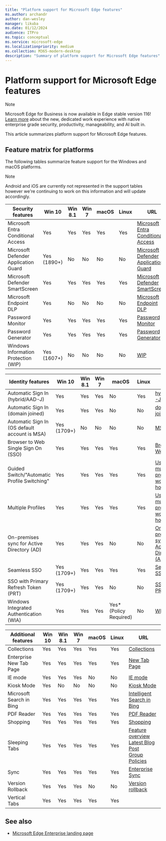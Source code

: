 ```yaml
---
title: "Platform support for Microsoft Edge features"
ms.author: archandr
author: dan-wesley
manager: likuba
ms.date: 01/12/2024
audience: ITPro
ms.topic: conceptual
ms.service: microsoft-edge
ms.localizationpriority: medium
ms.collection: M365-modern-desktop
description: "Summary of platform support for Microsoft Edge features"
---
```


# Platform support for Microsoft Edge features

> [!NOTE]
> Microsoft Edge for Business is now available in Edge stable version 116! [Learn more](https://techcommunity.microsoft.com/t5/microsoft-edge-insider/microsoft-edge-for-business-faq/ba-p/3891837) about the new, dedicated work experience with native enterprise grade security, productivity, manageability, and AI built in.

This article summarizes platform support for Microsoft Edge features.

## Feature matrix for platforms

The following tables summarize feature support for the Windows and macOS platforms.

> [!NOTE]
> Android and iOS are currently not represented in the support tables however we're continuing to work on this information and will update accordingly.

| Security features |Win 10|Win 8.1|Win 7|macOS|Linux|URL|
|-------------------|------|-------|-----|-----|-----|---|
|Microsoft Entra Conditional Access|Yes|Yes|Yes|Yes|Yes|[Microsoft Entra Conditional Access](/deployedge/ms-edge-security-conditional-access#accessing-conditional-access-protected-resources-in-microsoft-edge)|
|Microsoft Defender Application Guard|Yes (1890+)|No|No|No|No|[Microsoft Defender Application Guard](/deployedge/microsoft-edge-security-windows-defender-application-guard) |
|Microsoft Defender SmartScreen|Yes|Yes|Yes|Yes|Yes|[Microsoft Defender SmartScreen](/deployedge/microsoft-edge-security-smartscreen) |
|Microsoft Endpoint DLP|Yes|No|No|No|No|[Microsoft Endpoint DLP](/deployedge/microsoft-edge-security-dlp#microsoft-endpoint-data-loss-prevention-endpoint-dlp)|
|Password Monitor|Yes|Yes|Yes|Yes|Yes|[Password Monitor](https://blogs.windows.com/msedgedev/2021/01/21/edge-88-privacy/)|
|Password Generator|Yes|Yes|Yes|Yes|Yes|[Password Generator](https://blogs.windows.com/msedgedev/2021/01/21/edge-88-privacy/)|
|Windows Information Protection (WIP)|Yes (1607+)|No|No|No|No|[WIP](/deployedge/microsoft-edge-security-windows-information-protection#system-requirements)|

|Identity features| Win 10 | Win 8.1 | Win 7 | macOS | Linux | URL |
|-----------------|--------|---------|-------|-------|-------|-----|
|Automatic Sign In (hybrid/AAD-J)|Yes|Yes|Yes|No|Yes|[hybrid/AAD-J](/deployedge/microsoft-edge-security-identity#automatic-sign-in)|
|Automatic Sign In (domain joined)|Yes|Yes|Yes|No|No|[domain joined](/deployedge/microsoft-edge-security-identity#automatic-sign-in)|
|Automatic Sign In (OS default account is MSA)|Yes (1709+)|No|No|No|No|[MSA](/deployedge/microsoft-edge-security-identity#automatic-sign-in)|
|Browser to Web Single Sign On (SSO)|Yes|Yes|Yes|Yes|Yes|[Browser-Web SSO](https://www.microsoft.com/microsoft-365/roadmap?featureid=66332)|
|Guided Switch/"Automatic Profile Switching"|Yes|Yes|Yes|Yes|Yes|[Using multiple profiles at work and at home](https://blogs.windows.com/msedgedev/2020/04/30/automatic-profile-switching/) |
|Multiple Profiles|Yes|Yes|Yes|Yes|Yes|[Using multiple profiles at work and at home](https://blogs.windows.com/msedgedev/2020/04/30/automatic-profile-switching/) |
|On-premises sync for Active Directory (AD)|Yes|Yes|Yes|No|No|[On-premises sync for Active Directory (AD) users](/deployedge/microsoft-edge-on-premises-sync) |
|Seamless SSO|Yes (1709+)|Yes|Yes|Yes|Yes|[Seamless SSO](/deployedge/microsoft-edge-security-identity#seamless-sso)|
|SSO with Primary Refresh Token (PRT)|Yes (1709+)|Yes|Yes|No|No|[SSO with PRT](/deployedge/microsoft-edge-security-identity#sso-with-primary-refresh-token-prt)|
|Windows Integrated Authentication (WIA)|Yes|Yes|Yes|Yes* (Policy Required)|No|[WIA](/deployedge/microsoft-edge-security-identity#windows-integrated-authentication-wia)|

|Additional features|Win 10|Win 8.1|Win 7|macOS|Linux|URL|
|-------------------|------|-------|-----|-----|-----|---|
|Collections|Yes|Yes|Yes|Yes|Yes|[Collections](https://blogs.windows.com/msedgedev/2019/12/09/improvements-collections-sync-microsoft-edge/) |
|Enterprise New Tab Page|Yes|Yes|Yes|Yes|Yes|[New Tab Page](https://blogs.windows.com/msedgedev/2020/10/29/enterprise-new-tab-page-my-feed/) |
|IE mode|Yes|Yes|Yes|No|No|[IE mode](/deployedge/edge-ie-mode#prerequisites)|
|Kiosk Mode|Yes|No|No|No|No|[Kiosk Mode](/deployedge/microsoft-edge-configure-kiosk-mode)|
|Microsoft Search in Bing|Yes|Yes|Yes|Yes|Yes|[Intelligent Search in Bing](https://www.microsoft.com/edge/business/intelligent-search-with-bing) |
|PDF Reader|Yes|Yes|Yes|Yes|Yes|[PDF Reader](/deployedge/microsoft-edge-pdf) |
|Shopping|Yes|Yes|Yes|Yes|Yes|[Shopping](https://techcommunity.microsoft.com/t5/articles/introducing-shopping-with-microsoft-edge/m-p/1870080) |
|Sleeping Tabs|Yes|Yes|Yes|Yes|Yes|[Feature overview](/deployedge/microsoft-edge-relnote-stable-channel)<br>[Latest Blog Post](https://blogs.windows.com/msedgedev/2021/03/04/edge-89-performance/)<br>[Group Policies](/deployedge/microsoft-edge-policies#sleeping-tabs-settings)|
|Sync|Yes|Yes|Yes|Yes|Yes|[Enterprise Sync](/deployedge/microsoft-edge-enterprise-sync) |
|Version Rollback|Yes|Yes|Yes|No|No|[Version rollback](/deployedge/edge-learnmore-rollback) |
|Vertical Tabs|Yes|Yes|Yes|Yes|Yes| |

## See also

- [Microsoft Edge Enterprise landing page](https://aka.ms/EdgeEnterprise)